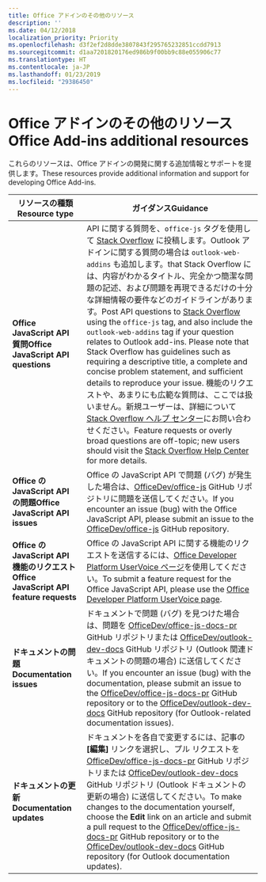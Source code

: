```yaml
---
title: Office アドインのその他のリソース
description: ''
ms.date: 04/12/2018
localization_priority: Priority
ms.openlocfilehash: d3f2ef2d8dde3807843f295765232851ccdd7913
ms.sourcegitcommit: d1aa7201820176ed986b9f00bb9c88e055906c77
ms.translationtype: HT
ms.contentlocale: ja-JP
ms.lasthandoff: 01/23/2019
ms.locfileid: "29386450"
---
```

# <a name="office-add-ins-additional-resources"></a><span data-ttu-id="6fb42-102">Office アドインのその他のリソース</span><span class="sxs-lookup"><span data-stu-id="6fb42-102">Office Add-ins additional resources</span></span>

<span data-ttu-id="6fb42-103">これらのリソースは、Office アドインの開発に関する追加情報とサポートを提供します。</span><span class="sxs-lookup"><span data-stu-id="6fb42-103">These resources provide additional information and support for developing Office Add-ins.</span></span>

|<span data-ttu-id="6fb42-104">**リソースの種類**</span><span class="sxs-lookup"><span data-stu-id="6fb42-104">**Resource type**</span></span>                    | <span data-ttu-id="6fb42-105">**ガイダンス**</span><span class="sxs-lookup"><span data-stu-id="6fb42-105">**Guidance**</span></span>                                                
|----------------------------|---------------------------------
|<span data-ttu-id="6fb42-106">**Office JavaScript API 質問**</span><span class="sxs-lookup"><span data-stu-id="6fb42-106">**Office JavaScript API questions**</span></span> | <span data-ttu-id="6fb42-107">API に関する質問を、`office-js` タグを使用して [Stack Overflow](https://stackoverflow.com/questions/tagged/office-js) に投稿します。Outlook アドインに関する質問の場合は `outlook-web-addins` も追加します。that Stack Overflow には、内容がわかるタイトル、完全かつ簡潔な問題の記述、および問題を再現できるだけの十分な詳細情報の要件などのガイドラインがあります。</span><span class="sxs-lookup"><span data-stu-id="6fb42-107">Post API questions to [Stack Overflow](https://stackoverflow.com/questions/tagged/office-js) using the `office-js` tag, and also include the `outlook-web-addins` tag if your question relates to Outlook add-ins. Please note that Stack Overflow has guidelines such as requiring a descriptive title, a complete and concise problem statement, and sufficient details to reproduce your issue.</span></span> <span data-ttu-id="6fb42-108">機能のリクエストや、あまりにも広範な質問は、ここでは扱いません。新規ユーザーは、詳細について [Stack Overflow ヘルプ センター](https://stackoverflow.com/help/how-to-ask)にお問い合わせください。</span><span class="sxs-lookup"><span data-stu-id="6fb42-108">Feature requests or overly broad questions are off-topic; new users should visit the [Stack Overflow Help Center](https://stackoverflow.com/help/how-to-ask) for more details.</span></span>
|<span data-ttu-id="6fb42-109">**Office の JavaScript API の問題**</span><span class="sxs-lookup"><span data-stu-id="6fb42-109">**Office JavaScript API issues**</span></span>| <span data-ttu-id="6fb42-110">Office の JavaScript API で問題 (バグ) が発生した場合は、<a href="https://github.com/officedev/office-js/issues" target="_blank">OfficeDev/office-js</a> GitHub リポジトリに問題を送信してください。</span><span class="sxs-lookup"><span data-stu-id="6fb42-110">If you encounter an issue (bug) with the Office JavaScript API, please submit an issue to the <a href="https://github.com/officedev/office-js/issues" target="_blank">OfficeDev/office-js</a> GitHub repository.</span></span>
|<span data-ttu-id="6fb42-111">**Office の JavaScript API 機能のリクエスト**</span><span class="sxs-lookup"><span data-stu-id="6fb42-111">**Office JavaScript API feature requests**</span></span>| <span data-ttu-id="6fb42-112">Office の JavaScript API に関する機能のリクエストを送信するには、<a href="https://officespdev.uservoice.com/" target="_blank">Office Developer Platform UserVoice ページ</a>を使用してください。</span><span class="sxs-lookup"><span data-stu-id="6fb42-112">To submit a feature request for the Office JavaScript API, please use the <a href="https://officespdev.uservoice.com/" target="_blank">Office Developer Platform UserVoice page</a>.</span></span>
|<span data-ttu-id="6fb42-113">**ドキュメントの問題**</span><span class="sxs-lookup"><span data-stu-id="6fb42-113">**Documentation issues**</span></span>| <span data-ttu-id="6fb42-114">ドキュメントで問題 (バグ) を見つけた場合は、問題を <a href="https://github.com/officedev/office-js-docs-pr/issues" target="_blank">OfficeDev/office-js-docs-pr</a> GitHub リポジトリまたは <a href="https://github.com/officedev/outlook-dev-docs/issues" target="_blank">OfficeDev/outlook-dev-docs</a> GitHub リポジトリ (Outlook 関連ドキュメントの問題の場合) に送信してください。</span><span class="sxs-lookup"><span data-stu-id="6fb42-114">If you encounter an issue (bug) with the documentation, please submit an issue to the <a href="https://github.com/officedev/office-js-docs-pr/issues" target="_blank">OfficeDev/office-js-docs-pr</a> GitHub repository or to the <a href="https://github.com/officedev/outlook-dev-docs/issues" target="_blank">OfficeDev/outlook-dev-docs</a> GitHub repository (for Outlook-related documentation issues).</span></span>
|<span data-ttu-id="6fb42-115">**ドキュメントの更新**</span><span class="sxs-lookup"><span data-stu-id="6fb42-115">**Documentation updates**</span></span>| <span data-ttu-id="6fb42-116">ドキュメントを各自で変更するには、記事の **[編集]** リンクを選択し、プル リクエストを <a href="https://github.com/officedev/office-js-docs-pr" target="_blank">OfficeDev/office-js-docs-pr</a> GitHub リポジトリまたは <a href="https://github.com/officedev/outlook-dev-docs" target="_blank">OfficeDev/outlook-dev-docs</a> GitHub リポジトリ (Outlook ドキュメントの更新の場合) に送信してください。</span><span class="sxs-lookup"><span data-stu-id="6fb42-116">To make changes to the documentation yourself, choose the **Edit** link on an article and submit a pull request to the <a href="https://github.com/officedev/office-js-docs-pr" target="_blank">OfficeDev/office-js-docs-pr</a> GitHub repository or to the <a href="https://github.com/officedev/outlook-dev-docs" target="_blank">OfficeDev/outlook-dev-docs</a> GitHub repository (for Outlook documentation updates).</span></span>

